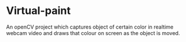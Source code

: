# Virtual-paint

An openCV project which captures object of certain color in realtime webcam video and draws that colour on screen as the object is moved.
